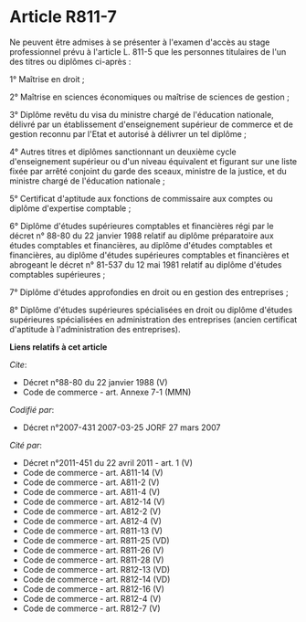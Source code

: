# Article R811-7

Ne peuvent être admises à se présenter à l'examen d'accès au stage professionnel prévu à l'article L. 811-5 que les personnes
titulaires de l'un des titres ou diplômes ci-après : 

1° Maîtrise en droit ; 

2° Maîtrise en sciences économiques ou maîtrise de sciences de gestion ; 

3° Diplôme revêtu du visa du ministre chargé de l'éducation nationale, délivré par un établissement d'enseignement supérieur
de commerce et de gestion reconnu par l'Etat et autorisé à délivrer un tel diplôme ; 

4° Autres titres et diplômes sanctionnant un deuxième cycle d'enseignement supérieur ou d'un niveau équivalent et figurant
sur une liste fixée par arrêté conjoint du garde des sceaux, ministre de la justice, et du ministre chargé de l'éducation
nationale ; 

5° Certificat d'aptitude aux fonctions de commissaire aux comptes ou diplôme d'expertise comptable ; 

6° Diplôme d'études supérieures comptables et financières régi par le décret n° 88-80 du 22 janvier 1988 relatif au diplôme
préparatoire aux études comptables et financières, au diplôme d'études comptables et financières, au diplôme d'études
supérieures comptables et financières et abrogeant le décret n° 81-537 du 12 mai 1981 relatif au diplôme d'études comptables
supérieures ; 

7° Diplôme d'études approfondies en droit ou en gestion des entreprises ; 

8° Diplôme d'études supérieures spécialisées en droit ou diplôme d'études supérieures spécialisées en administration des
entreprises (ancien certificat d'aptitude à l'administration des entreprises).

**Liens relatifs à cet article**

_Cite_:

  - Décret n°88-80 du 22 janvier 1988 (V)
  - Code de commerce - art. Annexe 7-1 (MMN)

_Codifié par_:

  - Décret n°2007-431 2007-03-25 JORF 27 mars 2007

_Cité par_:

  - Décret n°2011-451 du 22 avril 2011 - art. 1 (V)
  - Code de commerce - art. A811-14 (V)
  - Code de commerce - art. A811-2 (V)
  - Code de commerce - art. A811-4 (V)
  - Code de commerce - art. A812-14 (V)
  - Code de commerce - art. A812-2 (V)
  - Code de commerce - art. A812-4 (V)
  - Code de commerce - art. R811-13 (V)
  - Code de commerce - art. R811-25 (VD)
  - Code de commerce - art. R811-26 (V)
  - Code de commerce - art. R811-28 (V)
  - Code de commerce - art. R812-13 (VD)
  - Code de commerce - art. R812-14 (VD)
  - Code de commerce - art. R812-16 (V)
  - Code de commerce - art. R812-4 (V)
  - Code de commerce - art. R812-7 (V)
